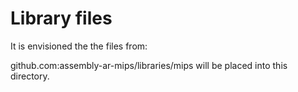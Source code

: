 # Library files

It is envisioned the the files from:

github.com:assembly-ar-mips/libraries/mips will be placed into this directory.

